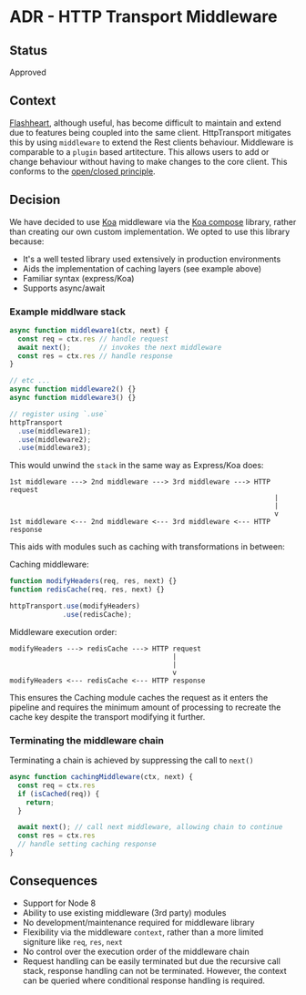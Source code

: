 # ADR - HTTP Transport Middleware

## Status
Approved

## Context

[Flashheart](https://github.com/bbc/flashheart), although useful, has become difficult to maintain and extend due to features being coupled into the same client. HttpTransport mitigates this by using `middleware` to extend the Rest clients behaviour. Middleware is comparable to a `plugin` based artitecture. This allows users to add or change behaviour without having to make changes to the core client. This conforms to the [open/closed principle](https://en.wikipedia.org/wiki/Open/closed_principle). 

## Decision

We have decided to use [Koa](https://github.com/koajs/koa) middleware via the [Koa compose](https://github.com/koajs/compose) library, rather than creating our own custom implementation. We opted to use this library because:

* It's a well tested library used extensively in production environments
* Aids the implementation of caching layers (see example above)
* Familiar syntax (express/Koa)
* Supports async/await

### Example middlware stack
```js
async function middleware1(ctx, next) {
  const req = ctx.res // handle request 
  await next();       // invokes the next middleware
  const res = ctx.res // handle response
}

// etc ...
async function middleware2() {}
async function middleware3() {}

// register using `.use` 
httpTransport
  .use(middleware1); 
  .use(middleware2); 
  .use(middleware3); 
```

This would unwind the `stack` in the same way as Express/Koa does:

```
1st middleware ---> 2nd middleware ---> 3rd middleware ---> HTTP request
                                                                 |
                                                                 |
                                                                 v
1st middleware <--- 2nd middleware <--- 3rd middleware <--- HTTP response
```

This aids with modules such as caching with transformations in between:

Caching middleware:
```js
function modifyHeaders(req, res, next) {}
function redisCache(req, res, next) {}

httpTransport.use(modifyHeaders)
             .use(redisCache);
```

Middleware execution order:
```
modifyHeaders ---> redisCache ---> HTTP request
                                        |
                                        |
                                        v
modifyHeaders <--- redisCache <--- HTTP response
```

This ensures the Caching module caches the request as it enters the pipeline and requires the minimum amount of processing to recreate the cache key despite the transport modifying it further.

### Terminating the middleware chain

Terminating a chain is achieved by suppressing the call to `next()`
```js
async function cachingMiddleware(ctx, next) {
  const req = ctx.res 
  if (isCached(req)) {
    return;
  }

  await next(); // call next middleware, allowing chain to continue     
  const res = ctx.res   
  // handle setting caching response
}
```

## Consequences

* Support for Node 8
* Ability to use existing middleware (3rd party) modules 
* No development/maintenance required for middleware library
* Flexibility via the middleware `context`, rather than a more limited signiture like `req`, `res`, `next`
* No control over the execution order of the middleware chain
* Request handling can be easily terminated but due the recursive call stack, response handling can not be terminated. However, the context can be queried where conditional response handling is required.   

